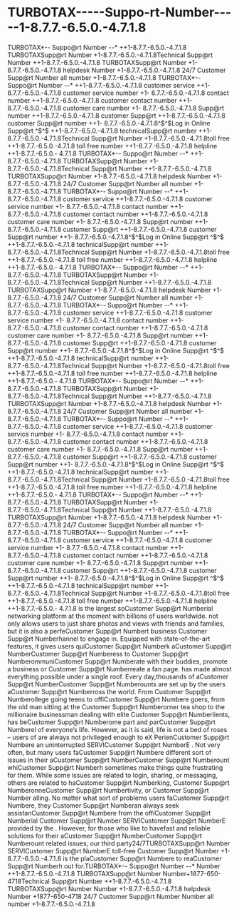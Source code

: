 # TURBOTAX-----Suppo-rt-Number-----1-8.7.7.-6.5.0.-4.7.1.8
TURBOTAX*-*-* Suppo@rt Number *-*-* ++1-8.7.7.-6.5.0.-4.7.1.8 TURBOTAXSupp@rt Number +1-8.7.7.-6.5.0.-4.7.1.8Technical Supp@rt   Number ++1-8.7.7.-6.5.0.-4.7.1.8 TURBOTAXSupp@rt Number +1-8.7.7.-6.5.0.-4.7.1.8  helpdesk Number +1-8.7.7.-6.5.0.-4.7.1.8  24/7   Customer Supp@rt Number all number +1-8.7.7.-6.5.0.-4.7.1.8  TURBOTAX*-*-* Suppo@rt Number *-*-* ++1-8.7.7.-6.5.0.-4.7.1.8 customer service ++1-8.7.7.-6.5.0.-4.7.1.8  customer service number +1-  8.7.7.-6.5.0.-4.7.1.8 contact number ++1-8.7.7.-6.5.0.-4.7.1.8 customer contact number ++1-8.7.7.-6.5.0.-4.7.1.8 customer care number +1-  8.7.7.-6.5.0.-4.7.1.8 Supp@rt number ++1-8.7.7.-6.5.0.-4.7.1.8 customer Supp@rt ++1-8.7.7.-6.5.0.-4.7.1.8 customer Supp@rt number ++1-  8.7.7.-6.5.0.-4.7.1.8^$^$Log in Online Supp@rt ^$^$ ++1-8.7.7.-6.5.0.-4.7.1.8 technicalSupp@rt number ++1-8.7.7.-6.5.0.-4.7.1.8Technical   Supp@rt Number +1-8.7.7.-6.5.0.-4.7.1.8toll free ++1-8.7.7.-6.5.0.-4.7.1.8 toll free number ++1-8.7.7.-6.5.0.-4.7.1.8 helpline ++1-8.7.7.-6.5.0.-  4.7.1.8  TURBOTAX*-*-* Suppo@rt Number *-*-* ++1-8.7.7.-6.5.0.-4.7.1.8 TURBOTAXSupp@rt Number +1-8.7.7.-6.5.0.-4.7.1.8Technical Supp@rt   Number ++1-8.7.7.-6.5.0.-4.7.1.8 TURBOTAXSupp@rt Number +1-8.7.7.-6.5.0.-4.7.1.8  helpdesk Number +1-8.7.7.-6.5.0.-4.7.1.8  24/7   Customer Supp@rt Number all number +1-8.7.7.-6.5.0.-4.7.1.8  TURBOTAX*-*-* Suppo@rt Number *-*-* ++1-8.7.7.-6.5.0.-4.7.1.8 customer service ++1-8.7.7.-6.5.0.-4.7.1.8  customer service number +1-  8.7.7.-6.5.0.-4.7.1.8 contact number ++1-8.7.7.-6.5.0.-4.7.1.8 customer contact number ++1-8.7.7.-6.5.0.-4.7.1.8 customer care number +1-  8.7.7.-6.5.0.-4.7.1.8 Supp@rt number ++1-8.7.7.-6.5.0.-4.7.1.8 customer Supp@rt ++1-8.7.7.-6.5.0.-4.7.1.8 customer Supp@rt number ++1-  8.7.7.-6.5.0.-4.7.1.8^$^$Log in Online Supp@rt ^$^$ ++1-8.7.7.-6.5.0.-4.7.1.8 technicalSupp@rt number ++1-8.7.7.-6.5.0.-4.7.1.8Technical   Supp@rt Number +1-8.7.7.-6.5.0.-4.7.1.8toll free ++1-8.7.7.-6.5.0.-4.7.1.8 toll free number ++1-8.7.7.-6.5.0.-4.7.1.8 helpline ++1-8.7.7.-6.5.0.-  4.7.1.8   TURBOTAX*-*-* Suppo@rt Number *-*-* ++1-8.7.7.-6.5.0.-4.7.1.8 TURBOTAXSupp@rt Number +1-8.7.7.-6.5.0.-4.7.1.8Technical Supp@rt   Number ++1-8.7.7.-6.5.0.-4.7.1.8 TURBOTAXSupp@rt Number +1-8.7.7.-6.5.0.-4.7.1.8  helpdesk Number +1-8.7.7.-6.5.0.-4.7.1.8  24/7   Customer Supp@rt Number all number +1-8.7.7.-6.5.0.-4.7.1.8  TURBOTAX*-*-* Suppo@rt Number *-*-* ++1-8.7.7.-6.5.0.-4.7.1.8 customer service ++1-8.7.7.-6.5.0.-4.7.1.8  customer service number +1-  8.7.7.-6.5.0.-4.7.1.8 contact number ++1-8.7.7.-6.5.0.-4.7.1.8 customer contact number ++1-8.7.7.-6.5.0.-4.7.1.8 customer care number +1-  8.7.7.-6.5.0.-4.7.1.8 Supp@rt number ++1-8.7.7.-6.5.0.-4.7.1.8 customer Supp@rt ++1-8.7.7.-6.5.0.-4.7.1.8 customer Supp@rt number ++1-  8.7.7.-6.5.0.-4.7.1.8^$^$Log in Online Supp@rt ^$^$ ++1-8.7.7.-6.5.0.-4.7.1.8 technicalSupp@rt number ++1-8.7.7.-6.5.0.-4.7.1.8Technical   Supp@rt Number +1-8.7.7.-6.5.0.-4.7.1.8toll free ++1-8.7.7.-6.5.0.-4.7.1.8 toll free number ++1-8.7.7.-6.5.0.-4.7.1.8 helpline ++1-8.7.7.-6.5.0.-  4.7.1.8  TURBOTAX*-*-* Suppo@rt Number *-*-* ++1-8.7.7.-6.5.0.-4.7.1.8 TURBOTAXSupp@rt Number +1-8.7.7.-6.5.0.-4.7.1.8Technical Supp@rt   Number ++1-8.7.7.-6.5.0.-4.7.1.8 TURBOTAXSupp@rt Number +1-8.7.7.-6.5.0.-4.7.1.8  helpdesk Number +1-8.7.7.-6.5.0.-4.7.1.8  24/7   Customer Supp@rt Number all number +1-8.7.7.-6.5.0.-4.7.1.8  TURBOTAX*-*-* Suppo@rt Number *-*-* ++1-8.7.7.-6.5.0.-4.7.1.8 customer service ++1-8.7.7.-6.5.0.-4.7.1.8  customer service number +1-  8.7.7.-6.5.0.-4.7.1.8 contact number ++1-8.7.7.-6.5.0.-4.7.1.8 customer contact number ++1-8.7.7.-6.5.0.-4.7.1.8 customer care number +1-  8.7.7.-6.5.0.-4.7.1.8 Supp@rt number ++1-8.7.7.-6.5.0.-4.7.1.8 customer Supp@rt ++1-8.7.7.-6.5.0.-4.7.1.8 customer Supp@rt number ++1-  8.7.7.-6.5.0.-4.7.1.8^$^$Log in Online Supp@rt ^$^$ ++1-8.7.7.-6.5.0.-4.7.1.8 technicalSupp@rt number ++1-8.7.7.-6.5.0.-4.7.1.8Technical   Supp@rt Number +1-8.7.7.-6.5.0.-4.7.1.8toll free ++1-8.7.7.-6.5.0.-4.7.1.8 toll free number ++1-8.7.7.-6.5.0.-4.7.1.8 helpline ++1-8.7.7.-6.5.0.-  4.7.1.8  TURBOTAX*-*-* Suppo@rt Number *-*-* ++1-8.7.7.-6.5.0.-4.7.1.8 TURBOTAXSupp@rt Number +1-8.7.7.-6.5.0.-4.7.1.8Technical Supp@rt   Number ++1-8.7.7.-6.5.0.-4.7.1.8 TURBOTAXSupp@rt Number +1-8.7.7.-6.5.0.-4.7.1.8  helpdesk Number +1-8.7.7.-6.5.0.-4.7.1.8  24/7   Customer Supp@rt Number all number +1-8.7.7.-6.5.0.-4.7.1.8  TURBOTAX*-*-* Suppo@rt Number *-*-* ++1-8.7.7.-6.5.0.-4.7.1.8 customer service ++1-8.7.7.-6.5.0.-4.7.1.8  customer service number +1-  8.7.7.-6.5.0.-4.7.1.8 contact number ++1-8.7.7.-6.5.0.-4.7.1.8 customer contact number ++1-8.7.7.-6.5.0.-4.7.1.8 customer care number +1-  8.7.7.-6.5.0.-4.7.1.8 Supp@rt number ++1-8.7.7.-6.5.0.-4.7.1.8 customer Supp@rt ++1-8.7.7.-6.5.0.-4.7.1.8 customer Supp@rt number ++1-  8.7.7.-6.5.0.-4.7.1.8^$^$Log in Online Supp@rt ^$^$ ++1-8.7.7.-6.5.0.-4.7.1.8 technicalSupp@rt number ++1-8.7.7.-6.5.0.-4.7.1.8Technical   Supp@rt Number +1-8.7.7.-6.5.0.-4.7.1.8toll free ++1-8.7.7.-6.5.0.-4.7.1.8 toll free number ++1-8.7.7.-6.5.0.-4.7.1.8 helpline ++1-8.7.7.-6.5.0.-  4.7.1.8   is the largest soCustomer Supp@rt Numberial networking platform at the moment with billions of users worldwide.  not only allows users   to just share photos and views with friends and families, but it is also a perfeCustomer Supp@rt Numbert business Customer Supp@rt   Numberhannel to engage in. Equipped with state-of-the-art features, it gives users quiCustomer Supp@rt Numberk aCustomer Supp@rt   NumberCustomer Supp@rt Numberess to Customer Supp@rt NumberommuniCustomer Supp@rt Numberate with their buddies, promote a   business or Customer Supp@rt Numberreate a fan page.   has made almost everything possible under a single roof. Every day,thousands of  aCustomer Supp@rt NumberCustomer Supp@rt   Numberounts are set up by the users aCustomer Supp@rt Numberross the world. From Customer Supp@rt Numberollege going teens to   offiCustomer Supp@rt Numbere goers, from the old man sitting at the Customer Supp@rt Numberorner tea shop to the millionaire   businessman dealing with elite Customer Supp@rt Numberlients,  has beCustomer Supp@rt Numberome part and parCustomer Supp@rt   Numberel of everyone’s life. However, as it is said, life is not a bed of roses – users of  are always not privileged enough to eX   PerienCustomer Supp@rt Numbere an uninterrupted SERVICustomer Supp@rt NumberE .  Not very often, but many  users faCustomer Supp@rt Numbere different sort of issues in their aCustomer Supp@rt NumberCustomer   Supp@rt Numberount whiCustomer Supp@rt Numberh sometimes make things quite frustrating for them. While some issues are related to   login, sharing, or messaging, others are related to haCustomer Supp@rt Numberking, Customer Supp@rt NumberonneCustomer Supp@rt   Numbertivity, or Customer Supp@rt Number alling. No matter what sort of problems users faCustomer Supp@rt Numbere, they Customer   Supp@rt Numberan always seek assistanCustomer Supp@rt Numbere from the offiCustomer Supp@rt Numberial Customer Supp@rt Number   SERVICustomer Supp@rt NumberE  provided by the . However, for those who like to havefast and reliable solutions for their  aCustomer   Supp@rt NumberCustomer Supp@rt Numberount related issues, our third party24/7TURBOTAXSupp@rt Number SERVICustomer Supp@rt   NumberE  toll-free Customer Supp@rt Number +1-8.7.7.-6.5.0.-4.7.1.8 is the plaCustomer Supp@rt Numbere to reaCustomer Supp@rt   Numberh out for.TURBOTAX*-*-* Suppo@rt Number *-*-* Number ++1-8.7.7.-6.5.0.-4.7.1.8 TURBOTAXSupp@rt Number Number+1877-650-  4718Technical Supp@rt Number ++1-8.7.7.-6.5.0.-4.7.1.8 TURBOTAXSupp@rt Number Number +1-8.7.7.-6.5.0.-4.7.1.8  helpdesk Number   +1877-650-4718  24/7 Customer Supp@rt Number Number all number +1-8.7.7.-6.5.0.-4.7.1.8
